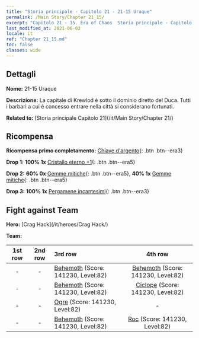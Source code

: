 ```yaml
---
title: "Storia principale - Capitolo 21 - 21-15 Uraque"
permalink: /Main Story/Chapter 21_15/
excerpt: "Capitolo 21 - 15. Era of Chaos  Storia principale - Capitolo 21_15. 21-15 Uraque"
last_modified_at: 2021-06-03
locale: it
ref: "Chapter 21_15.md"
toc: false
classes: wide
---
```


## Dettagli

 **Nome:** 21-15 Uraque

 **Descrizione:** La capitale di Krewlod è sotto il dominio diretto del Duca. Tutti i barbari a cui è concesso entrare nella città si considerano fortunati.

 **Related to:** [Storia principale Capitolo 21](/it/Main Story/Chapter 21/)

## Ricompensa

 **Ricompensa primo completamento:** [Chiave d'argento](/ItemsIT/con_693/){: .btn .btn--era3}

 **Drop 1:** **100% 1x** [Cristallo eterno +1](/ItemsIT/mat_73/){: .btn .btn--era5}

 **Drop 2:** **60% 0x** [Gemme mitiche](/ItemsIT/mat_65/){: .btn .btn--era5}, **40% 1x** [Gemme mitiche](/ItemsIT/mat_65/){: .btn .btn--era5}

 **Drop 3:** **100% 1x** [Pergamene incantesimi](/ItemsIT/con_694/){: .btn .btn--era3}


## Fight against Team
 **Hero:** [Crag Hack](/it/heroes/Crag Hack/)

 **Team:**


  | 1st row | 2nd row | 3rd row | 4th row |
  |:----:|:----:|:----|:----:|
  | - | - | [Behemoth](/it/units/Behemoth/) (Score: 141230, Level:82)  | [Behemoth](/it/units/Behemoth/) (Score: 141230, Level:82)  |
  | - | - | [Behemoth](/it/units/Behemoth/) (Score: 141230, Level:82)  | [Ciclope](/it/units/Cyclops/) (Score: 141230, Level:82)  |
  | - | - | [Ogre](/it/units/Ogre/) (Score: 141230, Level:82)  | - |
  | - | - | [Behemoth](/it/units/Behemoth/) (Score: 141230, Level:82)  | [Roc](/it/units/Roc/) (Score: 141230, Level:82)  |



